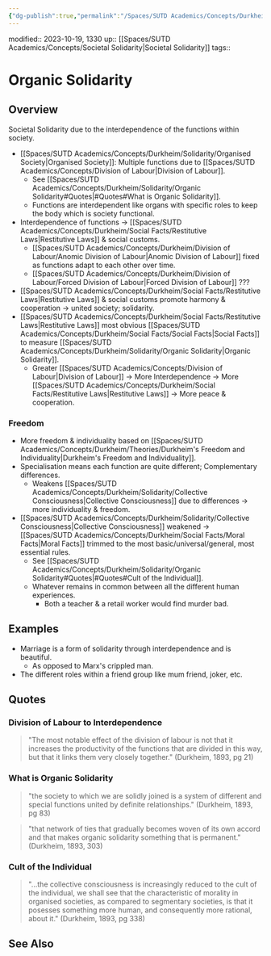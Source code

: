 ```yaml
---
{"dg-publish":true,"permalink":"/Spaces/SUTD Academics/Concepts/Durkheim/Solidarity/Organic Solidarity/","tags":["created/2023/Oct"]}
---
```


modified:: 2023-10-19, 1330
up:: [[Spaces/SUTD Academics/Concepts/Societal Solidarity\|Societal Solidarity]]
tags::

# Organic Solidarity

## Overview

Societal Solidarity due to the interdependence of the functions within society.

- [[Spaces/SUTD Academics/Concepts/Durkheim/Solidarity/Organised Society\|Organised Society]]: Multiple functions due to [[Spaces/SUTD Academics/Concepts/Division of Labour\|Division of Labour]].
	- See [[Spaces/SUTD Academics/Concepts/Durkheim/Solidarity/Organic Solidarity#Quotes\|#Quotes#What is Organic Solidarity]].
	- Functions are interdependent like organs with specific roles to keep the body which is society functional.
- Interdependence of functions -> [[Spaces/SUTD Academics/Concepts/Durkheim/Social Facts/Restitutive Laws\|Restitutive Laws]] & social customs.
	- [[Spaces/SUTD Academics/Concepts/Durkheim/Division of Labour/Anomic Division of Labour\|Anomic Division of Labour]] fixed as functions adapt to each other over time.
	- [[Spaces/SUTD Academics/Concepts/Durkheim/Division of Labour/Forced Division of Labour\|Forced Division of Labour]] ???
- [[Spaces/SUTD Academics/Concepts/Durkheim/Social Facts/Restitutive Laws\|Restitutive Laws]] & social customs promote harmony & cooperation -> united society; solidarity.
- [[Spaces/SUTD Academics/Concepts/Durkheim/Social Facts/Restitutive Laws\|Restitutive Laws]] most obvious [[Spaces/SUTD Academics/Concepts/Durkheim/Social Facts/Social Facts\|Social Facts]] to measure [[Spaces/SUTD Academics/Concepts/Durkheim/Solidarity/Organic Solidarity\|Organic Solidarity]].
	- Greater [[Spaces/SUTD Academics/Concepts/Division of Labour\|Division of Labour]] -> More Interdependence -> More [[Spaces/SUTD Academics/Concepts/Durkheim/Social Facts/Restitutive Laws\|Restitutive Laws]] -> More peace & cooperation.

### Freedom

- More freedom & individuality based on [[Spaces/SUTD Academics/Concepts/Durkheim/Theories/Durkheim's Freedom and Individuality\|Durkheim's Freedom and Individuality]].
- Specialisation means each function are quite different; Complementary differences.
	- Weakens [[Spaces/SUTD Academics/Concepts/Durkheim/Solidarity/Collective Consciousness\|Collective Consciousness]] due to differences -> more individuality & freedom.
- [[Spaces/SUTD Academics/Concepts/Durkheim/Solidarity/Collective Consciousness\|Collective Consciousness]] weakened -> [[Spaces/SUTD Academics/Concepts/Durkheim/Social Facts/Moral Facts\|Moral Facts]] trimmed to the most basic/universal/general, most essential rules.
	- See [[Spaces/SUTD Academics/Concepts/Durkheim/Solidarity/Organic Solidarity#Quotes\|#Quotes#Cult of the Individual]].
	- Whatever remains in common between all the different human experiences.
		- Both a teacher & a retail worker would find murder bad.

## Examples

- Marriage is a form of solidarity through interdependence and is beautiful.
	- As opposed to Marx's crippled man.
- The different roles within a friend group like mum friend, joker, etc.

## Quotes

### Division of Labour to Interdependence

> "The most notable effect of the division of labour is not that it increases the productivity of the functions that are divided in this way, but that it links them very closely together." (Durkheim, 1893, pg 21)

### What is Organic Solidarity

> "the society to which we are solidly joined is a system of different and special functions united by definite relationships." (Durkheim, 1893, pg 83)

> "that network of ties that gradually becomes woven of its own accord and that makes organic solidarity something that is permanent." (Durkheim, 1893, 303)

### Cult of the Individual

> "…the collective consciousness is increasingly reduced to the cult of the individual, we shall see that the characteristic of morality in organised societies, as compared to segmentary societies, is that it posesses something more human, and consequently more rational, about it." (Durkheim, 1893, pg 338)

## See Also
